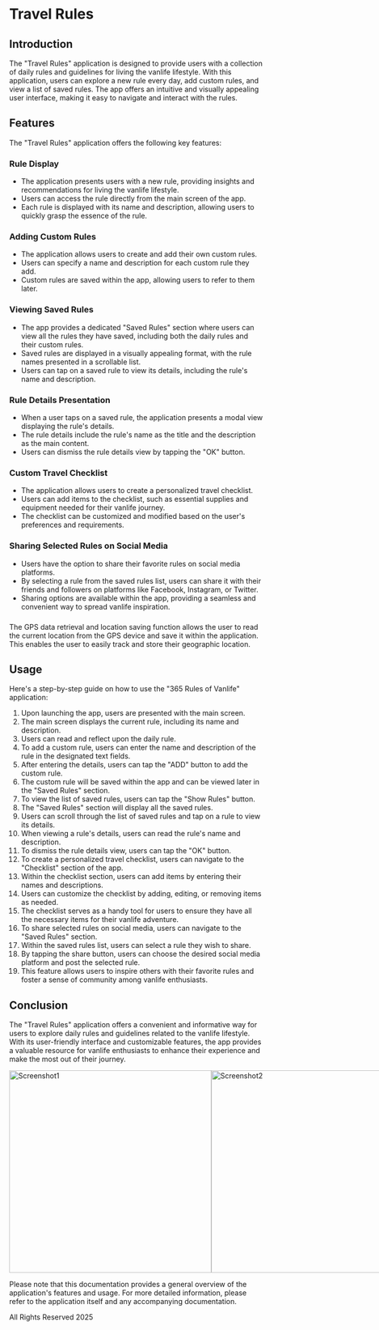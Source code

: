 # Travel Rules

## Introduction
The "Travel Rules" application is designed to provide users with a collection of daily rules and guidelines for living the vanlife lifestyle. With this application, users can explore a new rule every day, add custom rules, and view a list of saved rules. The app offers an intuitive and visually appealing user interface, making it easy to navigate and interact with the rules.

## Features
The "Travel Rules" application offers the following key features:

### Rule Display
- The application presents users with a new rule, providing insights and recommendations for living the vanlife lifestyle.
- Users can access the rule directly from the main screen of the app.
- Each rule is displayed with its name and description, allowing users to quickly grasp the essence of the rule.

### Adding Custom Rules
- The application allows users to create and add their own custom rules.
- Users can specify a name and description for each custom rule they add.
- Custom rules are saved within the app, allowing users to refer to them later.

### Viewing Saved Rules
- The app provides a dedicated "Saved Rules" section where users can view all the rules they have saved, including both the daily rules and their custom rules.
- Saved rules are displayed in a visually appealing format, with the rule names presented in a scrollable list.
- Users can tap on a saved rule to view its details, including the rule's name and description.

### Rule Details Presentation
- When a user taps on a saved rule, the application presents a modal view displaying the rule's details.
- The rule details include the rule's name as the title and the description as the main content.
- Users can dismiss the rule details view by tapping the "OK" button.

### Custom Travel Checklist
- The application allows users to create a personalized travel checklist.
- Users can add items to the checklist, such as essential supplies and equipment needed for their vanlife journey.
- The checklist can be customized and modified based on the user's preferences and requirements.

### Sharing Selected Rules on Social Media
- Users have the option to share their favorite rules on social media platforms.
- By selecting a rule from the saved rules list, users can share it with their friends and followers on platforms like Facebook, Instagram, or Twitter.
- Sharing options are available within the app, providing a seamless and convenient way to spread vanlife inspiration.

### 
The GPS data retrieval and location saving function allows the user to read the current location from the GPS device and save it within the application. This enables the user to easily track and store their geographic location.

## Usage
Here's a step-by-step guide on how to use the "365 Rules of Vanlife" application:

1. Upon launching the app, users are presented with the main screen.
2. The main screen displays the current rule, including its name and description.
3. Users can read and reflect upon the daily rule.
4. To add a custom rule, users can enter the name and description of the rule in the designated text fields.
5. After entering the details, users can tap the "ADD" button to add the custom rule.
6. The custom rule will be saved within the app and can be viewed later in the "Saved Rules" section.
7. To view the list of saved rules, users can tap the "Show Rules" button.
8. The "Saved Rules" section will display all the saved rules.
9. Users can scroll through the list of saved rules and tap on a rule to view its details.
10. When viewing a rule's details, users can read the rule's name and description.
11. To dismiss the rule details view, users can tap the "OK" button.
12. To create a personalized travel checklist, users can navigate to the "Checklist" section of the app.
13. Within the checklist section, users can add items by entering their names and descriptions.
14. Users can customize the checklist by adding, editing, or removing items as needed.
15. The checklist serves as a handy tool for users to ensure they have all the necessary items for their vanlife adventure.
16. To share selected rules on social media, users can navigate to the "Saved Rules" section.
17. Within the saved rules list, users can select a rule they wish to share.
18. By tapping the share button, users can choose the desired social media platform and post the selected rule.
19. This feature allows users to inspire others with their favorite rules and foster a sense of community among vanlife enthusiasts.

## Conclusion
The "Travel Rules" application offers a convenient and informative way for users to explore daily rules and guidelines related to the vanlife lifestyle. With its user-friendly interface and customizable features, the app provides a valuable resource for vanlife enthusiasts to enhance their experience and make the most out of their journey.

<div style="display: flex;">
  <img src="https://github.com/mlynarskim/Rules/blob/main/Screenshots/Simulator%20screenshots1.png" width="400" alt="Screenshot1">
  <img src="https://github.com/mlynarskim/Rules/blob/main/Screenshots/Simulator%20screenshots2.png" width="400" alt="Screenshot2">
  <img src="https://github.com/mlynarskim/Rules/blob/main/Screenshots/Simulator%20screenshots3.png" width="400" alt="Screenshot3">
</div>




Please note that this documentation provides a general overview of the application's features and usage. For more detailed information, please refer to the application itself and any accompanying documentation.

All Rights Reserved 2025
